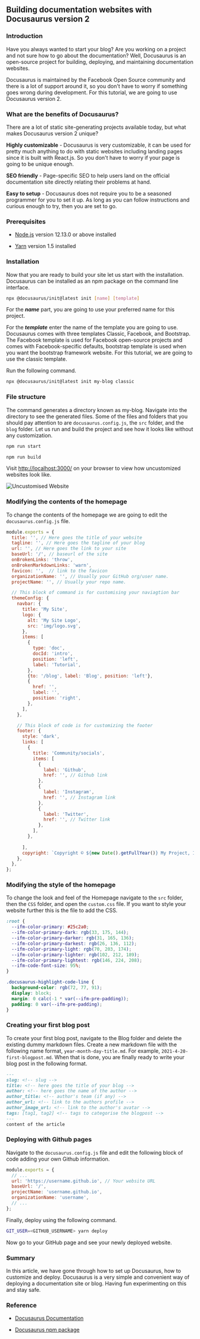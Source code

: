 ## Building  documentation websites with Docusaurus version 2

### Introduction

Have you always wanted to start your blog? Are you working on a project and not sure how to go about the documentation? Well, Docusaurus is an open-source project for building, deploying, and maintaining documentation websites.

Docusaurus is maintained by the Facebook Open Source community and there is a lot of support around it, so you don't have to worry if something goes wrong during development. For this tutorial, we are going to use Docusaurus version 2.

### What are the benefits of Docusaurus?

There are a lot of static site-generating projects available today, but what makes Docusaurus version 2 unique?

**Highly customizable** - Docusaurus is very customizable, it can be used for pretty much anything to do with static websites including landing pages since it is built with React.js. So you don't have to worry if your page is going to be unique enough.

**SEO friendly** - Page-specific SEO to help users land on the official documentation site directly relating their problems at hand.

**Easy to setup** - Docusaurus does not require you to be a seasoned programmer for you to set it up. As long as you can follow instructions and curious enough to try, then you are set to go.

### Prerequisites

- [Node.js](https://nodejs.org/en/download/) version 12.13.0 or above installed

- [Yarn](https://classic.yarnpkg.com/en/docs/install/#debian-stable) version 1.5 installed

### Installation

Now that you are ready to build your site let us start with the installation. Docusaurus can be installed as an npm package on the command line interface.

```bash
npx @docusaurus/init@latest init [name] [template]
```

For the ***name*** part, you are going to use your preferred name for this project.

For the ***template*** enter the name of the template you are going to use. Docusaurus comes with three templates Classic, Facebook, and Bootstrap. The Facebook template is used for Facebook open-source projects and comes with Facebook-specific defaults, bootstrap template is used when you want the bootstrap framework website. For this tutorial, we are going to use the classic template.

Run the following command.

```bash
npx @docusaurus/init@latest init my-blog classic
```

### File structure

The command generates a directory known as my-blog. Navigate into the directory to see the generated files. Some of the files and folders that you should pay attention to are `docusaurus.config.js`, the `src` folder, and the `blog` folder. Let us run and build the project and see how it looks like without any customization.

```bash
npm run start
```

```bash
npm run build
```

Visit [http://localhost:3000/](http://localhost:3000/) on your browser to view how uncustomized websites look like.

![Uncustomised Website](/engineering-education/building-documentation-websites-with-docusaurus-v2/image1.png)

### Modifying the contents of the homepage

To change the contents of the homepage we are going to edit the `docusaurus.config.js` file.

```javascript
module.exports = {
  title: '', // Here goes the title of your website
  tagline: '', // Here goes the tagline of your blog
  url: '', // Here goes the link to your site
  baseUrl: '/', // baseurl of the site
  onBrokenLinks: 'throw',
  onBrokenMarkdownLinks: 'warn',
  favicon: '',  // link to the favicon
  organizationName: '', // Usually your GitHub org/user name.
  projectName: '', // Usually your repo name.

  // This block of command is for customising your naviagtion bar
  themeConfig: {
    navbar: {
      title: 'My Site',
      logo: {
        alt: 'My Site Logo',
        src: 'img/logo.svg',
      },
      items: [
        {
          type: 'doc',
          docId: 'intro',
          position: 'left',
          label: 'Tutorial',
        },
        {to: '/blog', label: 'Blog', position: 'left'},
        {
          href: '', 
          label: '',
          position: 'right',
        },
      ],
    },

    // This block of code is for customizing the footer
    footer: {
      style: 'dark',
      links: [
        {
          title: 'Community/socials',
          items: [
            {
              label: 'Github',
              href: '', // Github link
            },
            {
              label: 'Instagram',
              href: '', // Instagram link
            },
            {
              label: 'Twitter',
              href: '', // Twitter link
            },
          ],
        },
        
      ],
      copyright: `Copyright © ${new Date().getFullYear()} My Project, Inc. Built with Docusaurus.`,
    },
  },
};
```

### Modifying the style of the homepage

To change the look and feel of the Homepage navigate to the `src` folder, then the `CSS` folder, and open the `custom.css` file. If you want to style your website further this is the file to add the CSS.

```css
:root {
  --ifm-color-primary: #25c2a0;
  --ifm-color-primary-dark: rgb(33, 175, 144);
  --ifm-color-primary-darker: rgb(31, 165, 136);
  --ifm-color-primary-darkest: rgb(26, 136, 112);
  --ifm-color-primary-light: rgb(70, 203, 174);
  --ifm-color-primary-lighter: rgb(102, 212, 189);
  --ifm-color-primary-lightest: rgb(146, 224, 208);
  --ifm-code-font-size: 95%;
}

.docusaurus-highlight-code-line {
  background-color: rgb(72, 77, 91);
  display: block;
  margin: 0 calc(-1 * var(--ifm-pre-padding));
  padding: 0 var(--ifm-pre-padding);
}
```

### Creating your first blog post

To create your first blog post, navigate to the Blog folder and delete the existing dummy markdown files. Create a new markdown file with the following name format, `year-month-day-title.md`. For example, `2021-4-20-first-blogpost.md`. When that is done, you are finally ready to write your blog post in the following format.

```markdown
---
slug: <!-- slug -->
title: <!-- here goes the title of your blog -->
author: <!-- here goes the name of the author -->
author_title: <!-- author's team (if any) --> 
author_url: <!-- link to the authors profile -->
author_image_url: <!-- link to the author's avatar -->
tags: [tag1, tag2] <!-- tags to categorise the blogpost -->
---
content of the article
```

### Deploying with Github pages

Navigate to the `docusaurus.config.js` file and edit the following block of code adding your own Github information.

```javascript
module.exports = {
  // ...
  url: 'https://username.github.io', // Your website URL
  baseUrl: '/',
  projectName: 'username.github.io',
  organizationName: 'username',
  // ...
};

```

Finally, deploy using the following command.

```bash
GIT_USER=<GITHUB_USERNAME> yarn deploy
```

Now go to your GitHub page and see your newly deployed website.

### Summary

In this article, we have gone through how to set up Docusaurus, how to customize and deploy. Docusaurus is a very simple and convenient way of deploying a documentation site or blog. Having fun experimenting on this and stay safe.

### Reference

- [Docusaurus Documentation](https://docusaurus.io/docs)

- [Docusaurus npm package](https://www.npmjs.com/package/docusaurus)
